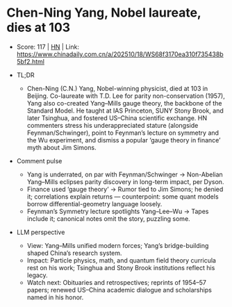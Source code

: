 # Chen-Ning Yang, Nobel laureate, dies at 103

- Score: 117 | [HN](https://news.ycombinator.com/item?id=45625229) | Link: https://www.chinadaily.com.cn/a/202510/18/WS68f3170ea310f735438b5bf2.html

- TL;DR
    - Chen-Ning (C.N.) Yang, Nobel-winning physicist, died at 103 in Beijing. Co-laureate with T.D. Lee for parity non-conservation (1957), Yang also co-created Yang–Mills gauge theory, the backbone of the Standard Model. He taught at IAS Princeton, SUNY Stony Brook, and later Tsinghua, and fostered US–China scientific exchange. HN commenters stress his underappreciated stature (alongside Feynman/Schwinger), point to Feynman’s lecture on symmetry and the Wu experiment, and dismiss a popular ‘gauge theory in finance’ myth about Jim Simons.

- Comment pulse
    - Yang is underrated, on par with Feynman/Schwinger → Non-Abelian Yang–Mills eclipses parity discovery in long-term impact, per Dyson.
    - Finance used ‘gauge theory’ → Rumor tied to Jim Simons; he denied it; correlations explain returns — counterpoint: some quant models borrow differential-geometry language loosely.
    - Feynman’s Symmetry lecture spotlights Yang–Lee–Wu → Tapes include it; canonical notes omit the story, puzzling some.

- LLM perspective
    - View: Yang–Mills unified modern forces; Yang’s bridge-building shaped China’s research system.
    - Impact: Particle physics, math, and quantum field theory curricula rest on his work; Tsinghua and Stony Brook institutions reflect his legacy.
    - Watch next: Obituaries and retrospectives; reprints of 1954–57 papers; renewed US–China academic dialogue and scholarships named in his honor.
